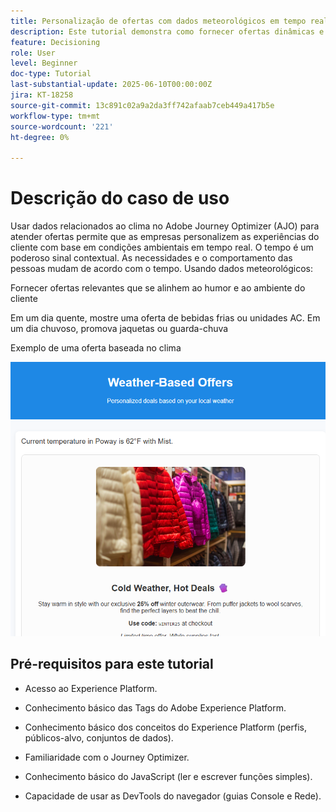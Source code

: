 ```yaml
---
title: Personalização de ofertas com dados meteorológicos em tempo real no Adobe Journey Optimizer usando o Web SDK
description: Este tutorial demonstra como fornecer ofertas dinâmicas e com reconhecimento de clima no Adobe Journey Optimizer usando dados contextuais em tempo real e a API do Personalization do Adobe Web SDK. Você aprenderá a transmitir atributos de clima (como temperatura e condições) do seu site para o Adobe Experience Platform, mapeá-los para o esquema do evento e usá-los em regras de decisão e fórmulas de classificação para personalizar ofertas no momento do carregamento da página. Ideal para profissionais de marketing e desenvolvedores que buscam aprimorar experiências digitais com contexto ambiental em tempo real.
feature: Decisioning
role: User
level: Beginner
doc-type: Tutorial
last-substantial-update: 2025-06-10T00:00:00Z
jira: KT-18258
source-git-commit: 13c891c02a9a2da3ff742afaab7ceb449a417b5e
workflow-type: tm+mt
source-wordcount: '221'
ht-degree: 0%

---
```


# Descrição do caso de uso

Usar dados relacionados ao clima no Adobe Journey Optimizer (AJO) para atender ofertas permite que as empresas personalizem as experiências do cliente com base em condições ambientais em tempo real. O tempo é um poderoso sinal contextual. As necessidades e o comportamento das pessoas mudam de acordo com o tempo. Usando dados meteorológicos:

Fornecer ofertas relevantes que se alinhem ao humor e ao ambiente do cliente

Em um dia quente, mostre uma oferta de bebidas frias ou unidades AC. Em um dia chuvoso, promova jaquetas ou guarda-chuva

Exemplo de uma oferta baseada no clima


![ofertas meteorológicas](assets/offers-use-case.png)



## Pré-requisitos para este tutorial

* Acesso ao Experience Platform.

* Conhecimento básico das Tags do Adobe Experience Platform.

* Conhecimento básico dos conceitos do Experience Platform (perfis, públicos-alvo, conjuntos de dados).

* Familiaridade com o Journey Optimizer.

* Conhecimento básico do JavaScript (ler e escrever funções simples).

* Capacidade de usar as DevTools do navegador (guias Console e Rede).
